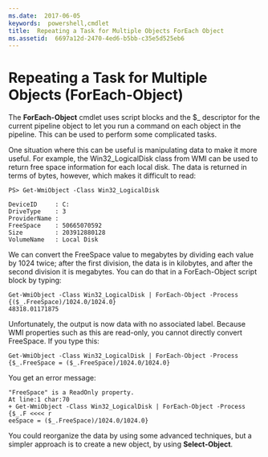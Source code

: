 ```yaml
---
ms.date:  2017-06-05
keywords:  powershell,cmdlet
title:  Repeating a Task for Multiple Objects ForEach Object
ms.assetid:  6697a12d-2470-4ed6-b5bb-c35e5d525eb6
---
```


# Repeating a Task for Multiple Objects (ForEach-Object)
The **ForEach-Object** cmdlet uses script blocks and the $_ descriptor for the current pipeline object to let you run a command on each object in the pipeline. This can be used to perform some complicated tasks.

One situation where this can be useful is manipulating data to make it more useful. For example, the Win32_LogicalDisk class from WMI can be used to return free space information for each local disk. The data is returned in terms of bytes, however, which makes it difficult to read:

```
PS> Get-WmiObject -Class Win32_LogicalDisk

DeviceID     : C:
DriveType    : 3
ProviderName :
FreeSpace    : 50665070592
Size         : 203912880128
VolumeName   : Local Disk
```

We can convert the FreeSpace value to megabytes by dividing each value by 1024 twice; after the first division, the data is in kilobytes, and after the second division it is megabytes. You can do that in a ForEach-Object script block by typing:

```
Get-WmiObject -Class Win32_LogicalDisk | ForEach-Object -Process {($_.FreeSpace)/1024.0/1024.0}
48318.01171875
```

Unfortunately, the output is now data with no associated label. Because WMI properties such as this are read-only, you cannot directly convert FreeSpace. If you type this:

```
Get-WmiObject -Class Win32_LogicalDisk | ForEach-Object -Process {$_.FreeSpace = ($_.FreeSpace)/1024.0/1024.0}
```

You get an error message:

```
"FreeSpace" is a ReadOnly property.
At line:1 char:70
+ Get-WmiObject -Class Win32_LogicalDisk | ForEach-Object -Process {$_.F <<<< r
eeSpace = ($_.FreeSpace)/1024.0/1024.0}
```

You could reorganize the data by using some advanced techniques, but a simpler approach is to create a new object, by using **Select-Object**.

